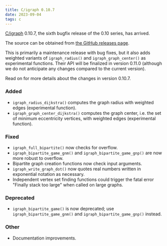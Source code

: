 ```yaml
---
title: C/igraph 0.10.7
date: 2023-09-04
tags: c
---
```


[C/igraph](https://igraph.org/c/) 0.10.7, the sixth bugfix release of the 0.10 series, has arrived.

The source can be obtained from [the GitHub releases page](https://github.com/igraph/igraph/releases/tag/0.10.7).

This is primarily a maintenance release with bug fixes, but it also adds weighted variants of `igraph_radius()` and `igraph_graph_center()` as experimental functions. Their API will be finalized in version 0.11.0 (although we do not anticipate any changes compared to the current version).

Read on for more details about the changes in version 0.10.7.

<!--more-->

### Added

 - `igraph_radius_dijkstra()` computes the graph radius with weighted edges (experimental function).
 - `igraph_graph_center_dijkstra()` computes the graph center, i.e. the set of minimum eccentricity vertices, with weighted edges (experimental function).

### Fixed

 - `igraph_full_bipartite()` now checks for overflow.
 - `igraph_bipartite_game_gnm()` and `igraph_bipartite_game_gnp()` are now more robust to overflow.
 - Bipartite graph creation functions now check input arguments.
 - `igraph_write_graph_dot()` now quotes real numbers written in exponential notation as necessary.
 - Independent vertex set finding functions could trigger the fatal error "Finally stack too large" when called on large graphs.

### Deprecated

 - `igraph_bipartite_game()` is now deprecated; use `igraph_bipartite_game_gnm()` and `igraph_bipartite_game_gnp()` instead.

### Other

 - Documentation improvements.

